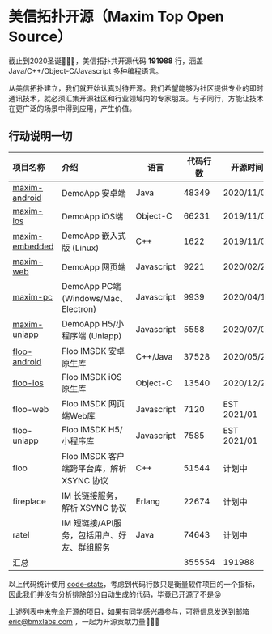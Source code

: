 # 美信拓扑开源（Maxim Top Open Source）

截止到2020圣诞🎄🎄🎄，美信拓扑共开源代码 **191988** 行，涵盖 Java/C++/Object-C/Javascript 多种编程语言。

从美信拓扑建立，我们就开始认真对待开源。我们希望能够为社区提供专业的即时通讯技术，就必须汇集开源社区和行业领域内的专家朋友。与子同行，方能让技术在更广泛的场景中得到应用，产生价值。

## 行动说明一切

| 项目名称 | 介绍 | 语言 | 代码行数 | 开源时间 |
|:---|:---|---|---|---|
| [maxim-android](https://github.com/maxim-top/maxim-android) | DemoApp 安卓端 | Java   | 48349 | 2020/11/07 | 
| [maxim-ios](https://github.com/maxim-top/maxim-ios)      | DemoApp iOS端 | Object-C  | 66231 | 2019/11/07 | 
| [maxim-embedded](https://github.com/maxim-top/maxim-embedded) | DemoApp 嵌入式版 (Linux) | C++  | 1622 | 2019/11/07 | 
| [maxim-web](https://github.com/maxim-top/maxim-web)      | DemoApp 网页端 | Javascript  | 9221 | 2020/02/23 | 
| [maxim-pc](https://github.com/maxim-top/maxim-pc)       | DemoApp PC端 (Windows/Mac、Electron) | Javascript  | 9939 | 2020/04/10 |
| [maxim-uniapp](https://github.com/maxim-top/maxim-uniapp)   | DemoApp H5/小程序端 (Uniapp) | Javascript  | 5558 | 2020/07/05 | 
| [floo-android](https://github.com/maxim-top/floo-android)   | Floo IMSDK 安卓原生库 | C++/Java  | 37528 | 2020/05/23 | 
| [floo-ios](https://github.com/maxim-top/floo-ios)       | Floo IMSDK iOS原生库 | Object-C | 13540 | 2020/12/24 | 
| floo-web       | Floo IMSDK 网页端Web库 | Javascript  | 7120 | EST 2021/01 | 
| floo-uniapp    | Floo IMSDK H5/小程序库 | Javascript  | 7585 | EST 2021/01 | 
| floo           | Floo IMSDK 客户端跨平台库，解析 XSYNC 协议 | C++  | 51544 | 计划中 | 
| fireplace      | IM 长链接服务，解析 XSYNC 协议 | Erlang  | 22674 | 计划中 | 
| ratel          | IM 短链接/API服务，包括用户、好友、群组服务 | Java  | 74643 | 计划中 | 
| 汇总 | | | 355554 | 191988

以上代码统计使用 [code-stats](https://github.com/qualiabyte/code-stats)，考虑到代码行数只是衡量软件项目的一个指标，因此我们并没有分析排除部分自动生成的代码，毕竟已开源了不是😜

上述列表中未完全开源的项目，如果有同学感兴趣参与，可将信息发送到邮箱 eric@bmxlabs.com ，一起为开源贡献力量🌳🌳🌳
